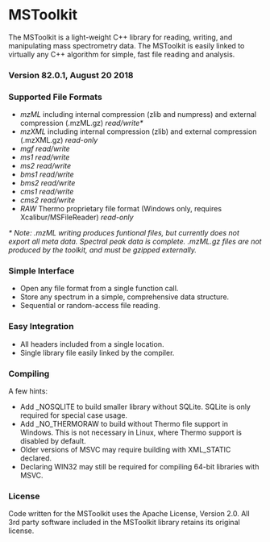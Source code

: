 # MSToolkit

The MSToolkit is a light-weight C++ library for reading, writing, and manipulating mass spectrometry data. The MSToolkit is easily linked to virtually any C++ algorithm for simple, fast file reading and analysis.

### Version 82.0.1, August 20 2018

### Supported File Formats
  * *mzML* including internal compression (zlib and numpress) and external compression (.mzML.gz) _read/write\*_
  * *mzXML* including internal compression (zlib) and external compression (.mzXML.gz) _read-only_
  * *mgf* _read/write_
  * *ms1* _read/write_
  * *ms2* _read/write_
  * *bms1* _read/write_
  * *bms2* _read/write_
  * *cms1* _read/write_
  * *cms2* _read/write_
  * *RAW* Thermo proprietary file format (Windows only, requires Xcalibur/MSFileReader) _read-only_
  
  _\* Note: .mzML writing produces funtional files, but currently does not export all meta data. Spectral peak data is complete. .mzML.gz files
  are not produced by the toolkit, and must be gzipped externally._


### Simple Interface
  * Open any file format from a single function call.
  * Store any spectrum in a simple, comprehensive data structure.
  * Sequential or random-access file reading.


### Easy Integration
  * All headers included from a single location.
  * Single library file easily linked by the compiler.

### Compiling
A few hints:
 * Add _NOSQLITE to build smaller library without SQLite. SQLite is only required for special case usage.
 * Add _NO_THERMORAW to build without Thermo file support in Windows. This is not necessary in Linux, where Thermo support is disabled by default.
 * Older versions of MSVC may require building with XML_STATIC declared.
 * Declaring WIN32 may still be required for compiling 64-bit libraries with MSVC.
 
### License
Code written for the MSToolkit uses the Apache License, Version 2.0. All 3rd party software included in the MSToolkit library retains its original license.
